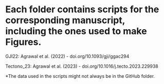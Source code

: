 # Each folder contains scripts for the corresponding manuscript, including the ones used to make Figures. 

GJI22: Agrawal et al. (2022) - doi.org/10.1093/gji/ggac294 

Tectono_23: Agrawal et al. (2023) - doi.org/10.1016/j.tecto.2023.229938

*The data used in the scripts might not always be in the GitHub folder.
